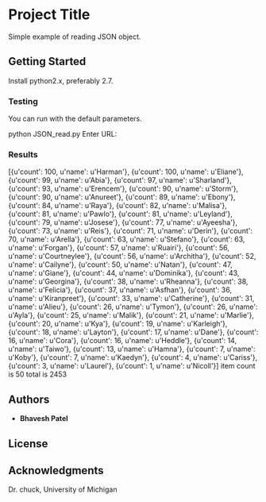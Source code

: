 # Project Title

Simple example of reading JSON object.

## Getting Started

Install python2.x, preferably 2.7.

### Testing

You can run with the default parameters.

python JSON_read.py
Enter URL:

### Results

[{u'count': 100, u'name': u'Harman'}, {u'count': 100, u'name': u'Eliane'}, {u'count': 99, u'name': u'Abia'}, {u'count': 97, u'name': u'Sharland'}, {u'count': 93, u'name': u'Erencem'}, {u'count': 90, u'name': u'Storm'}, {u'count': 90, u'name': u'Anureet'}, {u'count': 89, u'name': u'Ebony'}, {u'count': 84, u'name': u'Raya'}, {u'count': 82, u'name': u'Malisa'}, {u'count': 81, u'name': u'Pawlo'}, {u'count': 81, u'name': u'Leyland'}, {u'count': 79, u'name': u'Josese'}, {u'count': 77, u'name': u'Ayeesha'}, {u'count': 73, u'name': u'Reis'}, {u'count': 71, u'name': u'Derin'}, {u'count': 70, u'name': u'Arella'}, {u'count': 63, u'name': u'Stefano'}, {u'count': 63, u'name': u'Forgan'}, {u'count': 57, u'name': u'Ruairi'}, {u'count': 56, u'name': u'Courtneylee'}, {u'count': 56, u'name': u'Architha'}, {u'count': 52, u'name': u'Cailyne'}, {u'count': 50, u'name': u'Natan'}, {u'count': 47, u'name': u'Giane'}, {u'count': 44, u'name': u'Dominika'}, {u'count': 43, u'name': u'Georgina'}, {u'count': 38, u'name': u'Rheanna'}, {u'count': 38, u'name': u'Felicia'}, {u'count': 37, u'name': u'Asfhan'}, {u'count': 36, u'name': u'Kiranpreet'}, {u'count': 33, u'name': u'Catherine'}, {u'count': 31, u'name': u'Alieu'}, {u'count': 26, u'name': u'Tymon'}, {u'count': 26, u'name': u'Ayla'}, {u'count': 25, u'name': u'Malik'}, {u'count': 21, u'name': u'Marlie'}, {u'count': 20, u'name': u'Kya'}, {u'count': 19, u'name': u'Karleigh'}, {u'count': 18, u'name': u'Layton'}, {u'count': 17, u'name': u'Dane'}, {u'count': 16, u'name': u'Cora'}, {u'count': 16, u'name': u'Heddle'}, {u'count': 14, u'name': u'Taiwo'}, {u'count': 13, u'name': u'Hamna'}, {u'count': 7, u'name': u'Koby'}, {u'count': 7, u'name': u'Kaedyn'}, {u'count': 4, u'name': u'Cariss'}, {u'count': 3, u'name': u'Laurel'}, {u'count': 1, u'name': u'Nicoll'}]
item count is 50
total is  2453

## Authors

* **Bhavesh Patel**

## License

## Acknowledgments

Dr. chuck, University of Michigan
